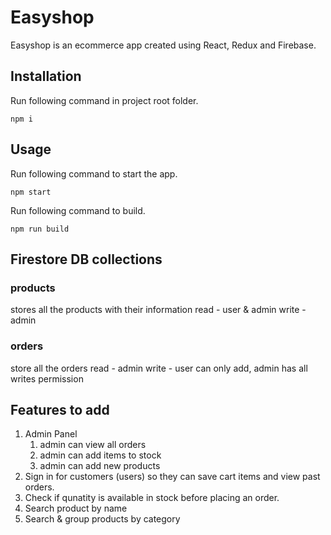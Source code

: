# Easyshop

Easyshop is an ecommerce app created using React, Redux and Firebase.

## Installation

Run following command in project root folder.

`npm i`

## Usage

Run following command to start the app.

`npm start`

Run following command to build.

`npm run build`

## Firestore DB collections

### products

stores all the products with their information
read - user & admin
write - admin

### orders

store all the orders
read - admin
write - user can only add, admin has all writes permission

## Features to add

1.  Admin Panel
    1.  admin can view all orders
    2.  admin can add items to stock
    3.  admin can add new products
2.  Sign in for customers (users) so they can save cart items and view past orders.
3.  Check if qunatity is available in stock before placing an order.
4.  Search product by name
5.  Search & group products by category
